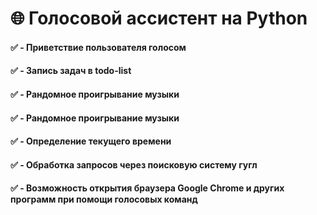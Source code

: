 # 🌐 Голосовой ассистент на Python
#### ✅ - Приветствие пользователя голосом
#### ✅ - Запись задач в todo-list
#### ✅ - Рандомное проигрывание музыки
#### ✅ - Рандомное проигрывание музыки
#### ✅ - Определение текущего  времени
#### ✅ - Обработка запросов через поисковую систему гугл  
#### ✅ - Возможность открытия браузера Google Chrome и других программ при помощи голосовых команд
